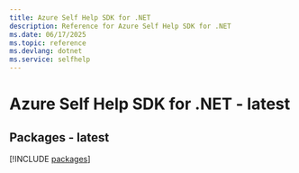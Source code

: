 ```yaml
---
title: Azure Self Help SDK for .NET
description: Reference for Azure Self Help SDK for .NET
ms.date: 06/17/2025
ms.topic: reference
ms.devlang: dotnet
ms.service: selfhelp
---
```

# Azure Self Help SDK for .NET - latest
## Packages - latest
[!INCLUDE [packages](self-help-index.md)]